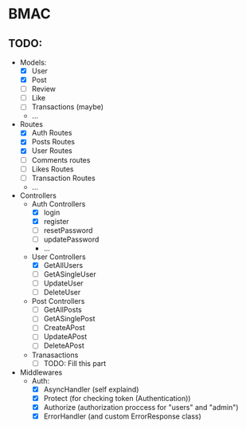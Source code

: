 # BMAC

## TODO:
- Models:
    - [x] User
    - [x] Post
    - [ ] Review
    - [ ] Like
    - [ ] Transactions (maybe)
    - ...
- Routes
    - [x] Auth Routes
    - [x] Posts Routes
    - [x] User Routes
    - [ ] Comments routes
    - [ ] Likes Routes
    - [ ] Transaction Routes
    - ...
- Controllers
    - Auth Controllers
        - [x] login
        - [x] register
        - [ ] resetPassword
        - [ ] updatePassword
        - ...
    - User Controllers
        - [x] GetAllUsers
        - [ ] GetASingleUser
        - [ ] UpdateUser
        - [ ] DeleteUser
    - Post Controllers
        - [ ] GetAllPosts
        - [ ] GetASinglePost
        - [ ] CreateAPost
        - [ ] UpdateAPost
        - [ ] DeleteAPost
    - Tranasactions
        - [ ] TODO: Fill this part
- Middlewares
    - Auth:
        - [x] AsyncHandler (self explaind)
        - [x] Protect (for checking token (Authentication))
        - [x] Authorize (authorization proccess for "users" and "admin")
        - [x] ErrorHandler (and custom ErrorResponse class)